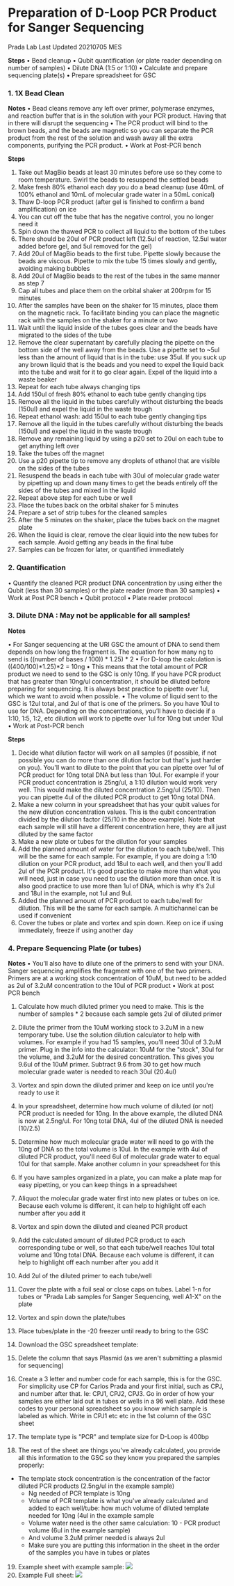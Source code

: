 # Preparation of D-Loop PCR Product for Sanger Sequencing

Prada Lab
Last Updated 20210705 MES

**Steps**
•	Bead cleanup
•	Qubit quantification (or plate reader depending on number of samples)
•	Dilute DNA (1:5 or 1:10)
•	Calculate and prepare sequencing plate(s)
•	Prepare spreadsheet for GSC

### 1. 1X Bead Clean

**Notes**
•	Bead cleans remove any left over primer, polymerase enzymes, and reaction buffer that is in the solution with your PCR product. Having that in there will disrupt the sequencing
•	The PCR product will bind to the brown beads, and the beads are magnetic so you can separate the PCR product from the rest of the solution and wash away all the extra components, purifying the PCR product.
•	Work at Post-PCR bench

**Steps**

1.	Take out MagBio beads at least 30 minutes before use so they come to room temperature. Swirl the beads to resuspend the settled beads
2.	Make fresh 80% ethanol each day you do a bead cleanup (use 40mL of 100% ethanol and 10mL of molecular grade water in a 50mL conical)
3.	Thaw D-loop PCR product (after gel is finished to confirm a band amplification) on ice
4.	You can cut off the tube that has the negative control, you no longer need it
5.	Spin down the thawed PCR to collect all liquid to the bottom of the tubes
6.	There should be 20ul of PCR product left (12.5ul of reaction, 12.5ul water added before gel, and 5ul removed for the gel)
7.	Add 20ul of MagBio beads to the first tube. Pipette slowly because the beads are viscous. Pipette to mix the tube 15 times slowly and gently, avoiding making bubbles
8.	Add 20ul of MagBio beads to the rest of the tubes in the same manner as step 7
9.	Cap all tubes and place them on the orbital shaker at 200rpm for 15 minutes
10.	After the samples have been on the shaker for 15 minutes, place them on the magnetic rack. To facilitate binding you can place the magnetic rack with the samples on the shaker for a minute or two
11.	Wait until the liquid inside of the tubes goes clear and the beads have migrated to the sides of the tube
12.	Remove the clear supernatant by carefully placing the pipette on the bottom side of the well away from the beads. Use a pipette set to ~5ul less than the amount of liquid that is in the tube: use 35ul. If you suck up any brown liquid that is the beads and you need to expel the liquid back into the tube and wait for it to go clear again. Expel of the liquid into a waste beaker
13.	Repeat for each tube always changing tips
14.	Add 150ul of fresh 80% ethanol to each tube gently changing tips
15.	Remove all the liquid in the tubes carefully without disturbing the beads (150ul) and expel the liquid in the waste trough
16.	Repeat ethanol wash: add 150ul to each tube gently changing tips
17.	Remove all the liquid in the tubes carefully without disturbing the beads (150ul) and expel the liquid in the waste trough
18.	Remove any remaining liquid by using a p20 set to 20ul on each tube to get anything left over
19.	Take the tubes off the magnet
20.	Use a p20 pipette tip to remove any droplets of ethanol that are visible on the sides of the tubes
21.	Resuspend the beads in each tube with 30ul of molecular grade water by pipetting up and down many times to get the beads entirely off the sides of the tubes and mixed in the liquid
22.	Repeat above step for each tube or well
23.	Place the tubes back on the orbital shaker for 5 minutes
24.	Prepare a set of strip tubes for the cleaned samples
25.	After the 5 minutes on the shaker, place the tubes back on the magnet plate
26.	When the liquid is clear, remove the  clear liquid into the new tubes for each sample. Avoid getting any beads in the final tube
27.	Samples can be frozen for later, or quantified immediately

### 2. Quantification


•	Quantify the cleaned PCR product DNA concentration by using either the Qubit (less than 30 samples) or the plate reader (more than 30 samples)
•	Work at Post PCR bench
•	Qubit protocol
•	Plate reader protocol

### 3. Dilute DNA : May not be applicable for all samples!

**Notes**

•	For Sanger sequencing at the URI GSC the amount of DNA to send them depends on how long the fragment is. The equation for how many ng to send is
((number of bases / 100)) * 1.25) * 2
•	For D-loop the calculation is ((400/100)*1.25)*2 = 10ng
•	This means that the total amount of PCR product we need to send to the GSC is only 10ng. If you have PCR product that has greater than 10ng/ul concentration, it should be diluted before preparing for sequencing. It is always best practice to pipette over 1ul, which we want to avoid when possible.
•	The volume of liquid sent to the GSC is 12ul total, and 2ul of that is one of the primers. So you have 10ul to use for DNA. Depending on the concentrations, you’ll have to decide if a 1:10, 1:5, 1:2, etc dilution will work to pipette over 1ul for 10ng but under 10ul
•	Work at Post-PCR bench

**Steps**

1.	Decide what dilution factor will work on all samples (if possible, if not possible you can do more than one dilution factor but that's just harder on you). You'll want to dilute to the point that you can pipette over 1ul of PCR product for 10ng total DNA but less than 10ul. For example if your PCR product concentration is 25ng/ul, a 1:10 dilution would work very well. This would make the diluted concentration 2.5ng/ul (25/10). Then you can pipette 4ul of the diluted PCR product to get 10ng total DNA.
2.	Make a new column in your spreadsheet that has your qubit values for the new dilution concentration values. This is the qubit concentration divided by the dilution factor (25/10 in the above example). Note that each sample will still have a different concentration here, they are all just diluted by the same factor
3.	Make a new plate or tubes for the dilution for your samples
4.	Add the planned amount of water for the dilution to each tube/well. This will be the same for each sample. For example, if you are doing a 1:10 dilution on your PCR product, add 18ul to each well, and then you'll add 2ul of the PCR product. It's good practice to make more than what you will need, just in case you need to use the dilution more than once. It is also good practice to use more than 1ul of DNA, which is why it's 2ul and 18ul in the example, not 1ul and 9ul.
5.	Added the planned amount of PCR product to each tube/well for dilution. This will be the same for each sample. A multichannel can be used if convenient
6.	Cover the tubes or plate and vortex and spin down. Keep on ice if using immediately, freeze if using another day

### 4. Prepare Sequencing Plate (or tubes)

**Notes**
•	You’ll also have to dilute one of the primers to send with your DNA. Sanger sequencing amplifies the fragment with one of the two primers. Primers are at a working stock concentration of 10uM, but need to be added as 2ul of 3.2uM concentration to the 10ul of PCR product
•	Work at post PCR bench

1.	Calculate how much diluted primer you need to make. This is the number of samples * 2 because each sample gets 2ul of diluted primer
2.	Dilute the primer from the 10uM working stock to 3.2uM in a new temporary tube. Use the solution dilution calculator to help with volumes. For example if you had 15 samples, you'll need 30ul of 3.2uM primer. Plug in the info into the calculator: 10uM for the "stock", 30ul for the volume, and 3.2uM for the desired concentration. This gives you 9.6ul of the 10uM primer. Subtract 9.6 from 30 to get how much molecular grade water is needed to reach 30ul (20.4ul)
3.	Vortex and spin down the diluted primer and keep on ice until you're ready to use it
4.	In your spreadsheet, determine how much volume of diluted (or not) PCR product is needed for 10ng. In the above example, the diluted DNA is now at 2.5ng/ul. For 10ng total DNA, 4ul of the diluted DNA is needed (10/2.5)
5.	Determine how much molecular grade water will need to go with the 10ng of DNA so the total volume is 10ul. In the example with 4ul of diluted PCR product, you'll need 6ul of molecular grade water to equal 10ul for that sample. Make another column in your spreadsheet for this
6.	If you have samples organized in a plate, you can make a plate map for easy pipetting, or you can keep things in a spreadsheet

7.	Aliquot the molecular grade water first into new plates or tubes on ice. Because each volume is different, it can help to highlight off each number after you add it
8.	Vortex and spin down the diluted and cleaned PCR product
9.	Add the calculated amount of diluted PCR product to each corresponding tube or well, so that each tube/well reaches 10ul total volume and 10ng total DNA. Because each volume is different, it can help to highlight off each number after you add it
10.	Add 2ul of the diluted primer to each tube/well
11.	Cover the plate with a foil seal or close caps on tubes. Label 1-n for tubes or "Prada Lab samples for Sanger Sequencing, well A1-X" on the plate
12.	Vortex and spin down the plate/tubes
13.	Place tubes/plate in the -20 freezer until ready to bring to the GSC
14.	Download the GSC spreadsheet template:
15.	Delete the column that says Plasmid (as we aren't submitting a plasmid for sequencing)
16.	Create a 3 letter and number code for each sample, this is for the GSC. For simplicity use CP for Carlos Prada and your first initial, such as CPJ, and number after that. Ie: CPJ1, CPJ2, CPJ3. Go in order of how your samples are either laid out in tubes or wells in a 96 well plate. Add these codes to your personal spreadsheet so you know which sample is labeled as which. Write in CPJ1 etc etc in the 1st column of the GSC sheet
17.	The template type is "PCR" and template size for D-Loop is 400bp
18.	The rest of the sheet are things you've already calculated, you provide all this information to the GSC so they know you prepared the samples properly:
  - The template stock concentration is the concentration of the factor diluted PCR products (2.5ng/ul in the example sample)
	- Ng needed of PCR template is 10ng
	- Volume of PCR template is what you've already calculated and added to each well/tube: how much volume of diluted template needed for 10ng (4ul in the example sample
	- Volume water need is the other same calculation: 10 - PCR product volume (6ul in the example sample)
	- And volume 3.2uM primer needed is always 2ul
	- Make sure you are putting this information in the sheet in the order of the samples you have in tubes or plates
19.	Example sheet with example sample:
![](https://raw.githubusercontent.com/meschedl/PPP-Lab-Resources/master/images/Screen%20Shot%202021-07-05%20at%202.35.48%20PM.png)
20. Example Full sheet:
![](https://raw.githubusercontent.com/meschedl/PPP-Lab-Resources/master/images/Screen%20Shot%202021-08-09%20at%203.28.52%20PM.png)
